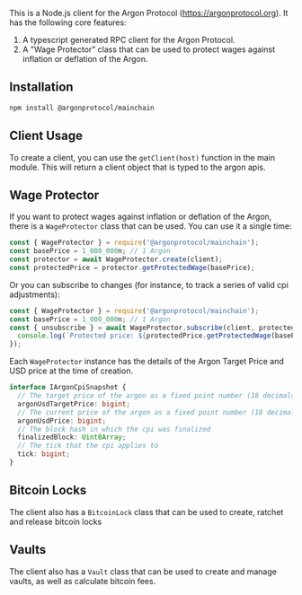 This is a Node.js client for the Argon Protocol (https://argonprotocol.org). It has the following
core features:

1. A typescript generated RPC client for the Argon Protocol.
2. A "Wage Protector" class that can be used to protect wages against inflation or deflation of the
   Argon.

## Installation

```bash
npm install @argonprotocol/mainchain
```

## Client Usage

To create a client, you can use the `getClient(host)` function in the main module. This will return
a client object that is typed to the argon apis.

## Wage Protector

If you want to protect wages against inflation or deflation of the Argon, there is a `WageProtector`
class that can be used. You can use it a single time:

```javascript
const { WageProtector } = require('@argonprotocol/mainchain');
const basePrice = 1_000_000n; // 1 Argon
const protector = await WageProtector.create(client);
const protectedPrice = protector.getProtectedWage(basePrice);
```

Or you can subscribe to changes (for instance, to track a series of valid cpi adjustments):

```javascript
const { WageProtector } = require('@argonprotocol/mainchain');
const basePrice = 1_000_000n; // 1 Argon
const { unsubscribe } = await WageProtector.subscribe(client, protectedPrice => {
  console.log(`Protected price: ${protectedPrice.getProtectedWage(basePrice)}`);
});
```

Each `WageProtector` instance has the details of the Argon Target Price and USD price at the time of
creation.

```typescript
interface IArgonCpiSnapshot {
  // The target price of the argon as a fixed point number (18 decimals)
  argonUsdTargetPrice: bigint;
  // The current price of the argon as a fixed point number (18 decimals)
  argonUsdPrice: bigint;
  // The block hash in which the cpi was finalized
  finalizedBlock: Uint8Array;
  // The tick that the cpi applies to
  tick: bigint;
}
```

## Bitcoin Locks

The client also has a `BitcoinLock` class that can be used to create, ratchet and release bitcoin
locks

## Vaults

The client also has a `Vault` class that can be used to create and manage vaults, as well as
calculate bitcoin fees.
